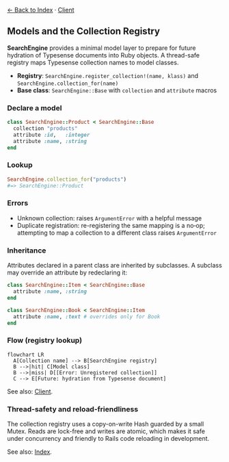 [← Back to Index](./index.md) · [Client](./client.md)

## Models and the Collection Registry

**SearchEngine** provides a minimal model layer to prepare for future hydration of Typesense documents into Ruby objects. A thread-safe registry maps Typesense collection names to model classes.

- **Registry**: `SearchEngine.register_collection!(name, klass)` and `SearchEngine.collection_for(name)`
- **Base class**: `SearchEngine::Base` with `collection` and `attribute` macros

### Declare a model

```ruby
class SearchEngine::Product < SearchEngine::Base
  collection "products"
  attribute :id,   :integer
  attribute :name, :string
end
```

### Lookup

```ruby
SearchEngine.collection_for("products")
#=> SearchEngine::Product
```

### Errors

- Unknown collection: raises `ArgumentError` with a helpful message
- Duplicate registration: re-registering the same mapping is a no‑op; attempting to map a collection to a different class raises `ArgumentError`

### Inheritance

Attributes declared in a parent class are inherited by subclasses. A subclass may override an attribute by redeclaring it:

```ruby
class SearchEngine::Item < SearchEngine::Base
  attribute :name, :string
end

class SearchEngine::Book < SearchEngine::Item
  attribute :name, :text # overrides only for Book
end
```

### Flow (registry lookup)

```mermaid
flowchart LR
  A[Collection name] --> B[SearchEngine registry]
  B -->|hit| C[Model class]
  B -->|miss| D[[Error: Unregistered collection]]
  C --> E[Future: hydration from Typesense document]
```

See also: [Client](./client.md).

### Thread-safety and reload-friendliness

The collection registry uses a copy-on-write Hash guarded by a small Mutex. Reads are lock-free and writes are atomic, which makes it safe under concurrency and friendly to Rails code reloading in development.

See also: [Index](./index.md).

